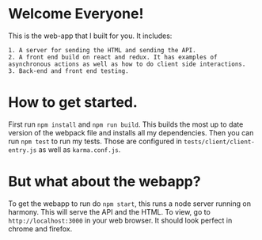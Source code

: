# Welcome Everyone!
This is the web-app that I built for you. It includes:

    1. A server for sending the HTML and sending the API.
    2. A front end build on react and redux. It has examples of asynchronous actions as well as how to do client side interactions.
    3. Back-end and front end testing.

# How to get started.
First run `npm install` and `npm run build`. This builds the most up to date version of the webpack file and installs all my dependencies. Then you can run `npm test` to run my tests. Those are configured in `tests/client/client-entry.js` as well as `karma.conf.js`.

# But what about the webapp?
To get the webapp to run do `npm start`, this runs a node server running on harmony. This will serve the API and the HTML. To view, go to `http://localhost:3000` in your web browser. It should look perfect in chrome and firefox.
